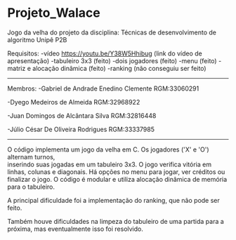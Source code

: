 # Projeto_Walace
Jogo da velha do projeto da disciplina: Técnicas de desenvolvimento de algoritmo
Unipê P2B

Requisitos:
-vídeo https://youtu.be/Y38W5Hhibug (link do vídeo de apresentação)
-tabuleiro 3x3 (feito)
-dois jogadores (feito)
-menu (feito)
-matriz e alocação dinâmica (feito)
-ranking (não conseguiu ser feito)

------------------------------------------

Membros:
-Gabriel de Andrade Enedino Clemente 
RGM:33060291

-Dyego Medeiros de Almeida
RGM:32968922

-Juan Domingos de Alcântara Silva
RGM:32816448

-Júlio César De Oliveira Rodrigues
RGM:33337985

------------------------------------------

O código implementa um jogo da velha em C. Os jogadores ('X' e 'O') alternam turnos,	
inserindo suas jogadas em um tabuleiro 3x3. O jogo verifica vitória em linhas, colunas e diagonais.
Há opções no menu para jogar, ver créditos ou finalizar o jogo.
O código é modular e utiliza alocação dinâmica de memória para o tabuleiro.

A principal dificuldade foi a implementação do ranking, que não pode ser feito.

Também houve dificuldades na limpeza do tabuleiro de uma partida para a próxima, mas eventualmente isso foi resolvido.

